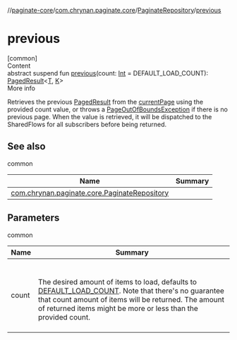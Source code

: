 //[paginate-core](../../index.md)/[com.chrynan.paginate.core](../index.md)/[PaginateRepository](index.md)/[previous](previous.md)



# previous  
[common]  
Content  
abstract suspend fun [previous](previous.md)(count: [Int](https://kotlinlang.org/api/latest/jvm/stdlib/kotlin/-int/index.html) = DEFAULT_LOAD_COUNT): [PagedResult](../-paged-result/index.md)<[T](index.md), [K](index.md)>  
More info  


Retrieves the previous [PagedResult](../-paged-result/index.md) from the [currentPage](current-page.md) using the provided count value, or throws a [PageOutOfBoundsException](../-page-out-of-bounds-exception/index.md) if there is no previous page. When the value is retrieved, it will be dispatched to the SharedFlows for all subscribers before being returned.



## See also  
  
common  
  
|  Name|  Summary| 
|---|---|
| <a name="com.chrynan.paginate.core/PaginateRepository/previous/#kotlin.Int/PointingToDeclaration/"></a>[com.chrynan.paginate.core.PaginateRepository](next.md)| <a name="com.chrynan.paginate.core/PaginateRepository/previous/#kotlin.Int/PointingToDeclaration/"></a>
  


## Parameters  
  
common  
  
|  Name|  Summary| 
|---|---|
| <a name="com.chrynan.paginate.core/PaginateRepository/previous/#kotlin.Int/PointingToDeclaration/"></a>count| <a name="com.chrynan.paginate.core/PaginateRepository/previous/#kotlin.Int/PointingToDeclaration/"></a><br><br>The desired amount of items to load, defaults to [DEFAULT_LOAD_COUNT](-companion/-d-e-f-a-u-l-t_-l-o-a-d_-c-o-u-n-t.md). Note that there's no guarantee that count amount of items will be returned. The amount of returned items might be more or less than the provided count.<br><br>
  
  




